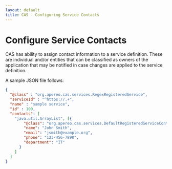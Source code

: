 ```yaml
---
layout: default
title: CAS - Configuring Service Contacts
---
```


# Configure Service Contacts

CAS has ability to assign contact information to a service definition. These are individual and/or entities that can be classified as owners of the application that may be notified in case changes are applied to the service definition.

A sample JSON file follows:

```json
{
  "@class" : "org.apereo.cas.services.RegexRegisteredService",
  "serviceId" : "^https://.+",
  "name" : "sample service",
  "id" : 100,
  "contacts": [
    "java.util.ArrayList", [{
        "@class": "org.apereo.cas.services.DefaultRegisteredServiceContact",
        "name": "John Smith",
        "email": "jsmith@example.org",
        "phone": "123-456-7890",
        "department": "IT"
      }
    ]
  ]
}
```
